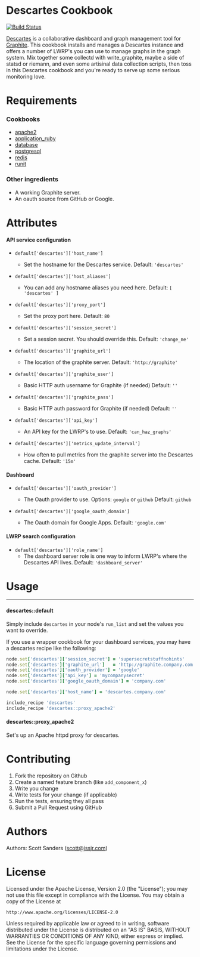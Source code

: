 # Descartes Cookbook

[![Build Status](https://travis-ci.org/jssjr/chef-descartes.png?branch=master)](https://travis-ci.org/jssjr/chef-descartes)

[Descartes](https://github.com/obfuscurity/descartes) is a collaborative dashboard and graph management tool for [Graphite](https://github.com/graphite-project). This cookbook installs and manages a Descartes instance and offers a number of LWRP's you can use to manage graphs in the graph system. Mix together some collectd with write_graphite, maybe a side of statsd or riemann, and even some artisinal data collection scripts, then toss in this Descartes cookbook and you're ready to serve up some serious monitoring love.

# Requirements

### Cookbooks

- [apache2](https://github.com/opscode-cookbooks/apache2)
- [application_ruby](https://github.com/opscode-cookbooks/application_ruby)
- [database](https://github.com/opscode-cookbooks/database)
- [postgresql](https://github.com/opscode-cookbooks/postgresql)
- [redis](https://github.com/miah/chef-redis)
- [runit](https://github.com/opscode-cookbooks/runit)

### Other ingredients

- A working Graphite server.
- An oauth source from GitHub or Google.

# Attributes

#### API service configuration

- `default['descartes']['host_name']`
  - Set the hostname for the Descartes service. Default: `'descartes'`

- `default['descartes']['host_aliases']`
  - You can add any hostname aliases you need here. Default: `[ 'descartes' ]`

- `default['descartes']['proxy_port']`
  - Set the proxy port here. Default: `80`

- `default['descartes']['session_secret']`
  - Set a session secret. You should override this. Default: `'change_me'`

- `default['descartes']['graphite_url']`
  - The location of the graphite server. Default: `'http://graphite'`

- `default['descartes']['graphite_user']`
  - Basic HTTP auth username for Graphite (if needed) Default: `''`

- `default['descartes']['graphite_pass']`
  - Basic HTTP auth password for Graphite (if needed) Default: `''`

- `default['descartes']['api_key']`
  - An API key for the LWRP's to use. Default: `'can_haz_graphs'`

- `default['descartes']['metrics_update_interval']`
  - How often to pull metrics from the graphite server into the Descartes cache. Default: `'15m'`


#### Dashboard

- `default['descartes']['oauth_provider']`
  - The Oauth provider to use. Options: `google` or `github` Default: `github`

- `default['descartes']['google_oauth_domain']`
  - The Oauth domain for Google Apps. Default: `'google.com'`

#### LWRP search configuration

- `default['descartes']['role_name']`
  - The dashboard server role is one way to inform LWRP's where the Descartes API lives. Default: `'dashboard_server'`


# Usage
-----

#### descartes::default

Simply include `descartes` in your node's `run_list` and set the values you want to override.

If you use a wrapper cookbook for your dashboard services, you may have a descartes recipe like the following:

```ruby
node.set['descartes']['session_secret'] = 'supersecretstuffnohints'
node.set['descartes']['graphite_url']   = 'http://graphite.company.com'
node.set['descartes']['oauth_provider'] = 'google'
node.set['descartes']['api_key'] = 'mycompanysecret'
node.set['descartes']['google_oauth_domain'] = 'company.com'

node.set['descartes']['host_name'] = 'descartes.company.com'

include_recipe 'descartes'
include_recipe 'descartes::proxy_apache2'
```

#### descartes::proxy_apache2

Set's up an Apache httpd proxy for descartes.

# Contributing

1. Fork the repository on Github
2. Create a named feature branch (like `add_component_x`)
3. Write you change
4. Write tests for your change (if applicable)
5. Run the tests, ensuring they all pass
6. Submit a Pull Request using GitHub

# Authors

Authors: Scott Sanders (<scott@jssjr.com>)

# License

Licensed under the Apache License, Version 2.0 (the "License");
you may not use this file except in compliance with the License.
You may obtain a copy of the License at

    http://www.apache.org/licenses/LICENSE-2.0

Unless required by applicable law or agreed to in writing, software
distributed under the License is distributed on an "AS IS" BASIS,
WITHOUT WARRANTIES OR CONDITIONS OF ANY KIND, either express or implied.
See the License for the specific language governing permissions and
limitations under the License.
